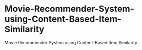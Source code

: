 # Movie-Recommender-System-using-Content-Based-Item-Similarity
Movie Recommender System using Content-Based Item Similarity
